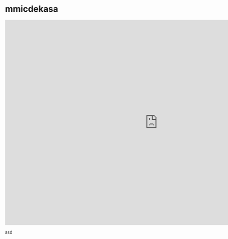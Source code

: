 # mmicdekasa

<iframe scrolling="no" src="https://www.geogebra.org/material/iframe/id/KTW2C6pC/width/1000/height/672/border/888888/sri/true/sdz/true" width="1000px" height="672px" style="border:0px;"> </iframe>

asd

